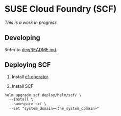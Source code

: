 # SUSE Cloud Foundry (SCF)

_This is a work in progress._

## Developing

Refer to [dev/README.md](dev/README.md).

## Deploying SCF

1. Install [cf-operator][cf-operator].

2. Install SCF

  ```txt
  helm upgrade scf deploy/helm/scf/ \
    --install \
    --namespace scf \
    --set "system_domain=<the_system_domain>"
  ```

[cf-operator]: https://github.com/cloudfoundry-incubator/cf-operator
